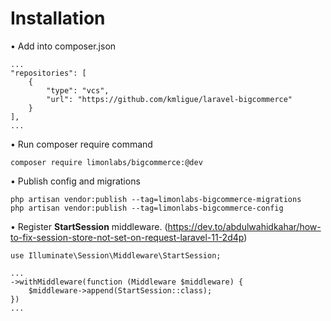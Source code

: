# Installation
&bullet; Add into composer.json
```
...
"repositories": [
    {
        "type": "vcs",
        "url": "https://github.com/kmligue/laravel-bigcommerce"
    }
],
...
```
&bullet; Run composer require command
```
composer require limonlabs/bigcommerce:@dev
```
&bullet; Publish config and migrations
```
php artisan vendor:publish --tag=limonlabs-bigcommerce-migrations
php artisan vendor:publish --tag=limonlabs-bigcommerce-config
```
&bullet; Register **StartSession** middleware. (https://dev.to/abdulwahidkahar/how-to-fix-session-store-not-set-on-request-laravel-11-2d4p)
```
use Illuminate\Session\Middleware\StartSession;

...
->withMiddleware(function (Middleware $middleware) {
    $middleware->append(StartSession::class);
})
...
```
